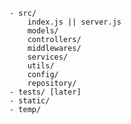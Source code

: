    - src/
        index.js || server.js
        models/
        controllers/
        middlewares/
        services/
        utils/
        config/
        repository/
    - tests/ [later]
    - static/
    - temp/
